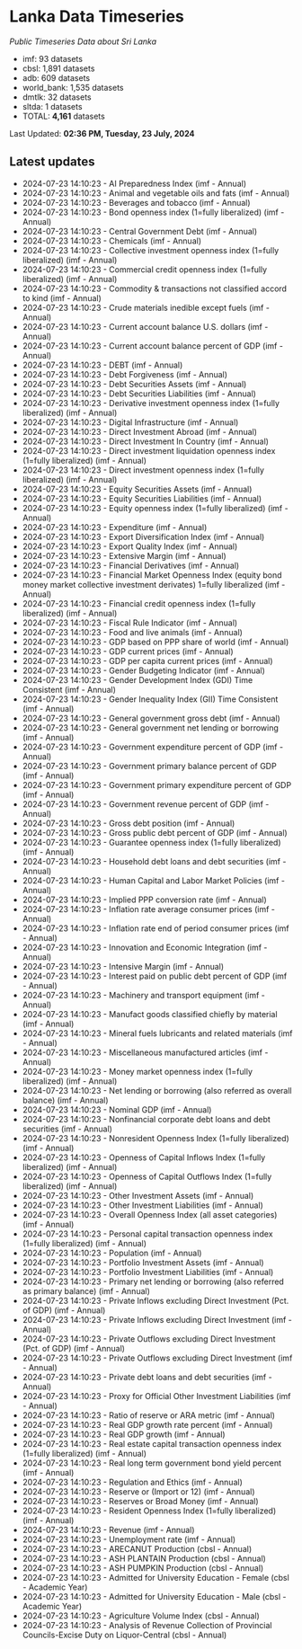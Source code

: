 # Lanka Data Timeseries
*Public Timeseries Data about Sri Lanka*

* imf: 93 datasets
* cbsl: 1,891 datasets
* adb: 609 datasets
* world_bank: 1,535 datasets
* dmtlk: 32 datasets
* sltda: 1 datasets
* TOTAL: **4,161** datasets

Last Updated: **02:36 PM, Tuesday, 23 July, 2024**

## Latest updates

* 2024-07-23 14:10:23 - AI Preparedness Index (imf - Annual)
* 2024-07-23 14:10:23 - Animal and vegetable oils and fats (imf - Annual)
* 2024-07-23 14:10:23 - Beverages and tobacco (imf - Annual)
* 2024-07-23 14:10:23 - Bond openness index (1=fully liberalized) (imf - Annual)
* 2024-07-23 14:10:23 - Central Government Debt (imf - Annual)
* 2024-07-23 14:10:23 - Chemicals (imf - Annual)
* 2024-07-23 14:10:23 - Collective investment openness index (1=fully liberalized) (imf - Annual)
* 2024-07-23 14:10:23 - Commercial credit openness index (1=fully liberalized) (imf - Annual)
* 2024-07-23 14:10:23 - Commodity & transactions not classified accord to kind (imf - Annual)
* 2024-07-23 14:10:23 - Crude materials inedible except fuels (imf - Annual)
* 2024-07-23 14:10:23 - Current account balance U.S. dollars (imf - Annual)
* 2024-07-23 14:10:23 - Current account balance percent of GDP (imf - Annual)
* 2024-07-23 14:10:23 - DEBT (imf - Annual)
* 2024-07-23 14:10:23 - Debt Forgiveness (imf - Annual)
* 2024-07-23 14:10:23 - Debt Securities Assets (imf - Annual)
* 2024-07-23 14:10:23 - Debt Securities Liabilities (imf - Annual)
* 2024-07-23 14:10:23 - Derivative investment openness index (1=fully liberalized) (imf - Annual)
* 2024-07-23 14:10:23 - Digital Infrastructure (imf - Annual)
* 2024-07-23 14:10:23 - Direct Investment Abroad (imf - Annual)
* 2024-07-23 14:10:23 - Direct Investment In Country (imf - Annual)
* 2024-07-23 14:10:23 - Direct investment liquidation openness index (1=fully liberalized) (imf - Annual)
* 2024-07-23 14:10:23 - Direct investment openness index (1=fully liberalized) (imf - Annual)
* 2024-07-23 14:10:23 - Equity Securities Assets (imf - Annual)
* 2024-07-23 14:10:23 - Equity Securities Liabilities (imf - Annual)
* 2024-07-23 14:10:23 - Equity openness index (1=fully liberalized) (imf - Annual)
* 2024-07-23 14:10:23 - Expenditure (imf - Annual)
* 2024-07-23 14:10:23 - Export Diversification Index (imf - Annual)
* 2024-07-23 14:10:23 - Export Quality Index (imf - Annual)
* 2024-07-23 14:10:23 - Extensive Margin (imf - Annual)
* 2024-07-23 14:10:23 - Financial Derivatives (imf - Annual)
* 2024-07-23 14:10:23 - Financial Market Openness Index (equity bond money market collective investment derivates) 1=fully liberalized (imf - Annual)
* 2024-07-23 14:10:23 - Financial credit openness index (1=fully liberalized) (imf - Annual)
* 2024-07-23 14:10:23 - Fiscal Rule Indicator (imf - Annual)
* 2024-07-23 14:10:23 - Food and live animals (imf - Annual)
* 2024-07-23 14:10:23 - GDP based on PPP share of world (imf - Annual)
* 2024-07-23 14:10:23 - GDP current prices (imf - Annual)
* 2024-07-23 14:10:23 - GDP per capita current prices (imf - Annual)
* 2024-07-23 14:10:23 - Gender Budgeting Indicator (imf - Annual)
* 2024-07-23 14:10:23 - Gender Development Index (GDI) Time Consistent (imf - Annual)
* 2024-07-23 14:10:23 - Gender Inequality Index (GII) Time Consistent (imf - Annual)
* 2024-07-23 14:10:23 - General government gross debt (imf - Annual)
* 2024-07-23 14:10:23 - General government net lending or borrowing (imf - Annual)
* 2024-07-23 14:10:23 - Government expenditure percent of GDP (imf - Annual)
* 2024-07-23 14:10:23 - Government primary balance percent of GDP (imf - Annual)
* 2024-07-23 14:10:23 - Government primary expenditure percent of GDP (imf - Annual)
* 2024-07-23 14:10:23 - Government revenue percent of GDP (imf - Annual)
* 2024-07-23 14:10:23 - Gross debt position (imf - Annual)
* 2024-07-23 14:10:23 - Gross public debt percent of GDP (imf - Annual)
* 2024-07-23 14:10:23 - Guarantee openness index (1=fully liberalized) (imf - Annual)
* 2024-07-23 14:10:23 - Household debt loans and debt securities (imf - Annual)
* 2024-07-23 14:10:23 - Human Capital and Labor Market Policies (imf - Annual)
* 2024-07-23 14:10:23 - Implied PPP conversion rate (imf - Annual)
* 2024-07-23 14:10:23 - Inflation rate average consumer prices (imf - Annual)
* 2024-07-23 14:10:23 - Inflation rate end of period consumer prices (imf - Annual)
* 2024-07-23 14:10:23 - Innovation and Economic Integration (imf - Annual)
* 2024-07-23 14:10:23 - Intensive Margin (imf - Annual)
* 2024-07-23 14:10:23 - Interest paid on public debt percent of GDP (imf - Annual)
* 2024-07-23 14:10:23 - Machinery and transport equipment (imf - Annual)
* 2024-07-23 14:10:23 - Manufact goods classified chiefly by material (imf - Annual)
* 2024-07-23 14:10:23 - Mineral fuels lubricants and related materials (imf - Annual)
* 2024-07-23 14:10:23 - Miscellaneous manufactured articles (imf - Annual)
* 2024-07-23 14:10:23 - Money market openness index (1=fully liberalized) (imf - Annual)
* 2024-07-23 14:10:23 - Net lending or borrowing (also referred as overall balance) (imf - Annual)
* 2024-07-23 14:10:23 - Nominal GDP (imf - Annual)
* 2024-07-23 14:10:23 - Nonfinancial corporate debt loans and debt securities (imf - Annual)
* 2024-07-23 14:10:23 - Nonresident Openness Index (1=fully liberalized) (imf - Annual)
* 2024-07-23 14:10:23 - Openness of Capital Inflows Index (1=fully liberalized) (imf - Annual)
* 2024-07-23 14:10:23 - Openness of Capital Outflows Index (1=fully liberalized) (imf - Annual)
* 2024-07-23 14:10:23 - Other Investment Assets (imf - Annual)
* 2024-07-23 14:10:23 - Other Investment Liabilities (imf - Annual)
* 2024-07-23 14:10:23 - Overall Openness Index (all asset categories) (imf - Annual)
* 2024-07-23 14:10:23 - Personal capital transaction openness index (1=fully liberalized) (imf - Annual)
* 2024-07-23 14:10:23 - Population (imf - Annual)
* 2024-07-23 14:10:23 - Portfolio Investment Assets (imf - Annual)
* 2024-07-23 14:10:23 - Portfolio Investment Liabilities (imf - Annual)
* 2024-07-23 14:10:23 - Primary net lending or borrowing (also referred as primary balance) (imf - Annual)
* 2024-07-23 14:10:23 - Private Inflows excluding Direct Investment (Pct. of GDP) (imf - Annual)
* 2024-07-23 14:10:23 - Private Inflows excluding Direct Investment (imf - Annual)
* 2024-07-23 14:10:23 - Private Outflows excluding Direct Investment (Pct. of GDP) (imf - Annual)
* 2024-07-23 14:10:23 - Private Outflows excluding Direct Investment (imf - Annual)
* 2024-07-23 14:10:23 - Private debt loans and debt securities (imf - Annual)
* 2024-07-23 14:10:23 - Proxy for Official Other Investment Liabilities (imf - Annual)
* 2024-07-23 14:10:23 - Ratio of reserve or ARA metric (imf - Annual)
* 2024-07-23 14:10:23 - Real GDP growth rate percent (imf - Annual)
* 2024-07-23 14:10:23 - Real GDP growth (imf - Annual)
* 2024-07-23 14:10:23 - Real estate capital transaction openness index (1=fully liberalized) (imf - Annual)
* 2024-07-23 14:10:23 - Real long term government bond yield percent (imf - Annual)
* 2024-07-23 14:10:23 - Regulation and Ethics (imf - Annual)
* 2024-07-23 14:10:23 - Reserve or (Import or 12) (imf - Annual)
* 2024-07-23 14:10:23 - Reserves or Broad Money (imf - Annual)
* 2024-07-23 14:10:23 - Resident Openness Index (1=fully liberalized) (imf - Annual)
* 2024-07-23 14:10:23 - Revenue (imf - Annual)
* 2024-07-23 14:10:23 - Unemployment rate (imf - Annual)
* 2024-07-23 14:10:23 - ARECANUT Production (cbsl - Annual)
* 2024-07-23 14:10:23 - ASH PLANTAIN Production (cbsl - Annual)
* 2024-07-23 14:10:23 - ASH PUMPKIN Production (cbsl - Annual)
* 2024-07-23 14:10:23 - Admitted for University Education - Female (cbsl - Academic Year)
* 2024-07-23 14:10:23 - Admitted for University Education - Male (cbsl - Academic Year)
* 2024-07-23 14:10:23 - Agriculture Volume Index (cbsl - Annual)
* 2024-07-23 14:10:23 - Analysis of Revenue Collection of Provincial Councils-Excise Duty on Liquor-Central (cbsl - Annual)